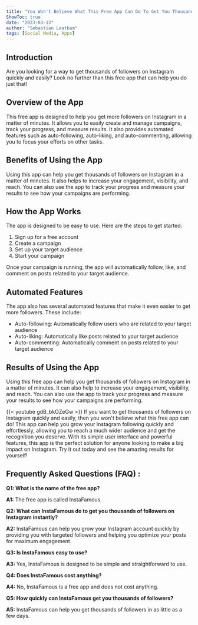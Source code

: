 ```yaml
---
title: "You Won't Believe What This Free App Can Do To Get You Thousands of Followers On Instagram Instantly!"
ShowToc: true 
date: "2023-03-13"
author: "Sebastian Leatham" 
tags: [Social Media, Apps]
---
```

## Introduction

Are you looking for a way to get thousands of followers on Instagram quickly and easily? Look no further than this free app that can help you do just that!

## Overview of the App

This free app is designed to help you get more followers on Instagram in a matter of minutes. It allows you to easily create and manage campaigns, track your progress, and measure results. It also provides automated features such as auto-following, auto-liking, and auto-commenting, allowing you to focus your efforts on other tasks.

## Benefits of Using the App

Using this app can help you get thousands of followers on Instagram in a matter of minutes. It also helps to increase your engagement, visibility, and reach. You can also use the app to track your progress and measure your results to see how your campaigns are performing.

## How the App Works

The app is designed to be easy to use. Here are the steps to get started:

1. Sign up for a free account
2. Create a campaign
3. Set up your target audience
4. Start your campaign

Once your campaign is running, the app will automatically follow, like, and comment on posts related to your target audience.

## Automated Features

The app also has several automated features that make it even easier to get more followers. These include:

- Auto-following: Automatically follow users who are related to your target audience
- Auto-liking: Automatically like posts related to your target audience
- Auto-commenting: Automatically comment on posts related to your target audience

## Results of Using the App

Using this free app can help you get thousands of followers on Instagram in a matter of minutes. It can also help to increase your engagement, visibility, and reach. You can also use the app to track your progress and measure your results to see how your campaigns are performing.

{{< youtube gdB_bkOZeGw >}} 
If you want to get thousands of followers on Instagram quickly and easily, then you won't believe what this free app can do! This app can help you grow your Instagram following quickly and effortlessly, allowing you to reach a much wider audience and get the recognition you deserve. With its simple user interface and powerful features, this app is the perfect solution for anyone looking to make a big impact on Instagram. Try it out today and see the amazing results for yourself!

## Frequently Asked Questions (FAQ) :
**Q1: What is the name of the free app?**

**A1:** The free app is called InstaFamous.

**Q2: What can InstaFamous do to get you thousands of followers on Instagram instantly?**

**A2:** InstaFamous can help you grow your Instagram account quickly by providing you with targeted followers and helping you optimize your posts for maximum engagement.

**Q3: Is InstaFamous easy to use?**

**A3:** Yes, InstaFamous is designed to be simple and straightforward to use.

**Q4: Does InstaFamous cost anything?**

**A4:** No, InstaFamous is a free app and does not cost anything.

**Q5: How quickly can InstaFamous get you thousands of followers?**

**A5:** InstaFamous can help you get thousands of followers in as little as a few days.


